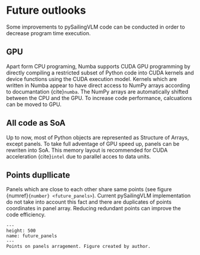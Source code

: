 # Future outlooks

Some improvements to pySailingVLM code can be conducted in order to decrease program time execution. 
##  GPU
Apart form CPU programing, Numba supports CUDA GPU programming by directly compiling a restricted subset of Python code into CUDA kernels and device functions using the CUDA execution model. Kernels which are written in Numba appear to have direct access to NumPy arrays according to documantation {cite}`numba`. The NumPy arrays are automatically shifted between the CPU and the GPU. To increase code performance, calcuations can be moved to GPU. 

## All code as SoA
Up to now, most of Python objects are represented as Structure of Arrays, except panels. To take full adventage of GPU speed up, panels can be rewriten into SoA. This memory layout is recommended for CUDA acceleration {cite}`intel` due to parallel acces to data units.

## Points dupllicate

Panels which are close to each other share same points (see figure {numref}`{number} <future_panels>`). Current pySailingVLM implementation do not take into account this fact and there are duplicates of points coordinates in panel array. Reducing redundant points can improve the code efficiency.
```{figure} ../figures/future_drawio.png
---
height: 500
name: future_panels
---
Points on panels arragement. Figure created by author.
```